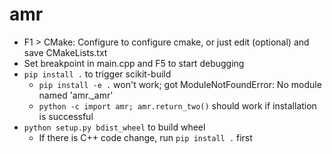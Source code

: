 # amr

* F1 > CMake: Configure to configure cmake, or just edit (optional) and save CMakeLists.txt
* Set breakpoint in main.cpp and F5 to start debugging
* `pip install .` to trigger scikit-build 
    * `pip install -e .` won't work; got ModuleNotFoundError: No module named 'amr._amr'
    * `python -c import amr; amr.return_two()` should work if installation is successful
* `python setup.py bdist_wheel` to build wheel
    * If there is C++ code change, run `pip install .` first